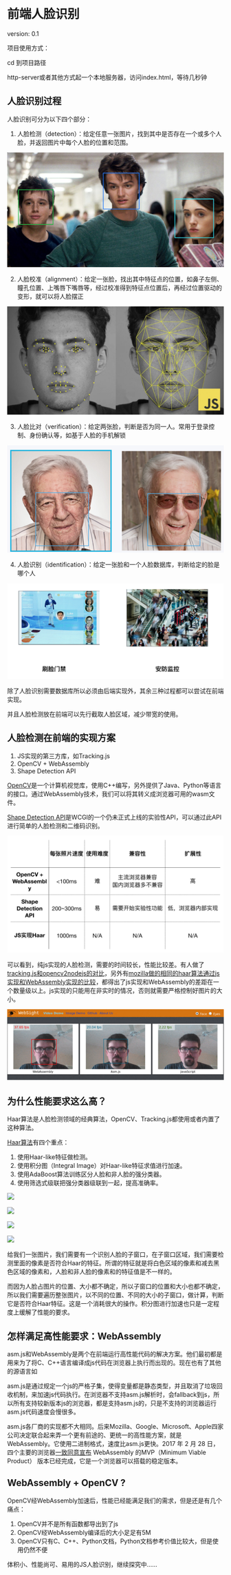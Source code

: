 前端人脸识别
===
version: 0.1



项目使用方式：

cd 到项目路径

http-server或者其他方式起一个本地服务器，访问index.html，等待几秒钟

##  人脸识别过程

人脸识别可分为以下四个部分：

1. 人脸检测（detection）：给定任意一张图片，找到其中是否存在一个或多个人脸，并返回图片中每个人脸的位置和范围。

![屏幕快照 2018-05-25 下午8.08.01](img/1.png)


2. 人脸校准（alignment）：给定一张脸，找出其中特征点的位置，如鼻子左侧、瞳孔位置、上嘴唇下嘴唇等，经过校准得到特征点位置后，再经过位置驱动的变形，就可以将人脸摆正


![屏幕快照 2018-05-25 下午8.09.07](img/2.png)


3. 人脸比对（verification）：给定两张脸，判断是否为同一人。常用于登录控制、身份确认等，如基于人脸的手机解锁


![屏幕快照 2018-05-25 下午8.09.36](img/3.png)


4. 人脸识别（identification）：给定一张脸和一个人脸数据库，判断给定的脸是哪个人


![屏幕快照 2018-05-25 下午8.10.20](img/4.png)


除了人脸识别需要数据库所以必须由后端实现外，其余三种过程都可以尝试在前端实现。

并且人脸检测放在前端可以先行截取人脸区域，减少带宽的使用。

## 人脸检测在前端的实现方案

1. JS实现的第三方库，如Tracking.js
2. OpenCV + WebAssembly
3. Shape Detection API

[OpenCV](https://opencv.org/)是一个计算机视觉库，使用C++编写，另外提供了Java、Python等语言的接口。通过WebAssembly技术，我们可以将其转义成浏览器可用的wasm文件。

[Shape Detection API](https://github.com/WICG/shape-detection-api)是WCGI的一个仍未正式上线的实验性API，可以通过此API进行简单的人脸检测和二维码识别。


![Snipaste_2018-05-17_14-38-26](img/Snipaste_2018-05-17_14-38-26.png)

可以看到，纯js实现的人脸检测，需要的时间较长，性能比较差。有人做了[tracking.js和opencv2nodejs的对比](https://blog.beautifulinteractions.com/face-detection-and-recognition-with-javascript-9e0b51b1c012)，另外有[mozilla做的相同的haar算法通过js实现和WebAssembly实现的比较](https://hacks.mozilla.org/2017/09/bootcamps-webassembly-and-computer-vision/)，都得出了js实现和WebAssembly的差距在一个数量级以上。js实现的只能用在非实时的情况，否则就需要严格控制好图片的大小。

![websight](img/websight.gif)


##  为什么性能要求这么高？


Haar算法是人脸检测领域的经典算法，OpenCV、Tracking.js都使用或者内置了这种算法。

[Haar算法](https://www.cnblogs.com/ello/archive/2012/04/28/2475419.html)有四个重点：
1. 使用Haar-like特征做检测。
2. 使用积分图（Integral Image）对Haar-like特征求值进行加速。
3. 使用AdaBoost算法训练区分人脸和非人脸的强分类器。
4. 使用筛选式级联把强分类器级联到一起，提高准确率。

![](https://images.cnblogs.com/cnblogs_com/ello/%E5%9B%BE%E7%89%871.png)

![](https://images.cnblogs.com/cnblogs_com/ello/%E5%9B%BE%E7%89%872.png)

![](https://images.cnblogs.com/cnblogs_com/ello/%E5%9B%BE%E7%89%874.png)

![](https://images.cnblogs.com/cnblogs_com/ello/%E5%9B%BE%E7%89%873.png)


给我们一张图片，我们需要有一个识别人脸的子窗口，在子窗口区域，我们需要检测里面的像素是否符合Haar的特征。所谓的特征就是将白色区域的像素和减去黑色区域的像素和，人脸和非人脸的像素和的特征值是不一样的。

而因为人脸占图片的位置、大小都不确定，所以子窗口的位置和大小也都不确定，所以我们需要遍历整张图片，以不同的位置、不同的大小的子窗口，做计算，判断它是否符合Haar特征。这是一个消耗很大的操作。积分图进行加速也只是一定程度上缓解了性能的要求。

## 怎样满足高性能要求：WebAssembly

asm.js和WebAssembly是两个在前端运行高性能代码的解决方案。他们最初都是用来为了将C、C++语言编译成js代码在浏览器上执行而出现的。现在也有了其他的源语言如

asm.js是通过规定一个js的严格子集，使得变量都是静态类型，并且取消了垃圾回收机制，来加速js代码执行。在浏览器不支持asm.js解析时，会fallback到js，所以所有支持较新版本js的浏览器，都是支持asm.js的，只是不支持的浏览器运行asm.js代码速度会慢很多。

asm.js各厂商的实现都不大相同。后来Mozilla、Google、Microsoft、Apple四家公司决定联合起来弄一个更有前途的、更统一的高性能方案，就是WebAssembly。它使用二进制格式，速度比asm.js更快。2017 年 2 月 28 日，四个主要的浏览器[一致同意宣布](https://link.zhihu.com/?target=https%3A//lists.w3.org/Archives/Public/public-webassembly/2017Feb/0002.html) WebAssembly 的MVP（Minimum Viable Product） 版本已经完成，它是一个浏览器可以搭载的稳定版本。

## WebAssembly + OpenCV ?

OpenCV经WebAssembly加速后，性能已经能满足我们的需求，但是还是有几个痛点：
1. OpenCV并不是所有函数都导出到了js
2. OpenCV经WebAssembly编译后的大小足足有5M
3. OpenCV只有C、C++、Python文档，Python文档参考价值比较大，但是使用仍然不便

体积小、性能尚可、易用的JS人脸识别，继续探究中……



